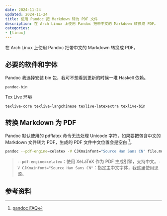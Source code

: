 ```yaml
---
date: 2024-11-24
updated: 2024-11-24
title: 使用 Pandoc 把 Markdown 转为 PDF 文件
description: 在 Arch Linux 上使用 Pandoc 把带中文的 Markdown 转换成 PDF。
categories:
- [linux]
---
```


在 Arch Linux 上使用 Pandoc 把带中文的 Markdown 转换成 PDF。

## 必要的软件和字体

Pandoc 我选择安装 bin 包，我可不想看到更新的时候一堆 Haskell 依赖。

```console
pandoc-bin
```

Tex Live 环境

```console
texlive-core texlive-langchinese texlive-latexextra texlive-bin
```

## 转换 Markdown 为 PDF

Pandoc 默认使用的 pdflatex 命令无法处理 Unicode 字符，如果要把包含中文的 Markdown 文件转为 PDF，生成的 PDF 文件中文位置会是空白 [^1]。

```bash
pandoc --pdf-engine=xelatex -V CJKmainfont="Source Han Sans CN" file.md -o file.pdf
```

> `--pdf-engine=xelatex`：使用 XeLaTeX 作为 PDF 生成引擎，支持中文。`-V CJKmainfont="Source Han Sans CN"`：指定主中文字体，我这里使用思源。

## 参考资料

[^1]: [pandoc FAQ](https://pandoc.org/faqs.html#i-get-a-blank-document-when-i-try-to-convert-a-markdown-document-in-chinese-to-pdf)
